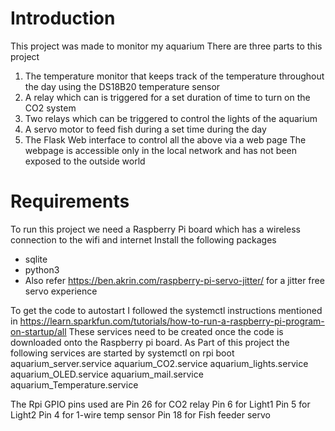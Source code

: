 # Introduction
This project was made to monitor my aquarium
There are three parts to this project
1) The temperature monitor that keeps track of the temperature throughout the day using the DS18B20 temperature sensor
2) A relay which can is triggered for a set duration of time to turn on the CO2 system
3) Two relays which can be triggered to control the lights of the aquarium
4) A servo motor to feed fish during a set time during the day
5) The Flask Web interface to control all the above via a web page
The webpage is accessible only in the local network and has not been exposed to the outside world

# Requirements
To run this project we need a Raspberry Pi board which has a wireless connection to the wifi and internet
Install the following packages
* sqlite
* python3
* Also refer https://ben.akrin.com/raspberry-pi-servo-jitter/ for a jitter free servo experience

To get the code to autostart I followed the systemctl instructions mentioned in https://learn.sparkfun.com/tutorials/how-to-run-a-raspberry-pi-program-on-startup/all
These services need to be created once the code is downloaded onto the Raspberry pi board.
As Part of this project the following services are started by systemctl on rpi boot
aquarium_server.service
aquarium_CO2.service
aquarium_lights.service
aquarium_OLED.service
aquarium_mail.service
aquarium_Temperature.service

The Rpi GPIO pins used are
Pin 26 for CO2 relay
Pin 6 for Light1
Pin 5 for Light2
Pin 4 for 1-wire temp sensor
Pin 18 for Fish feeder servo
